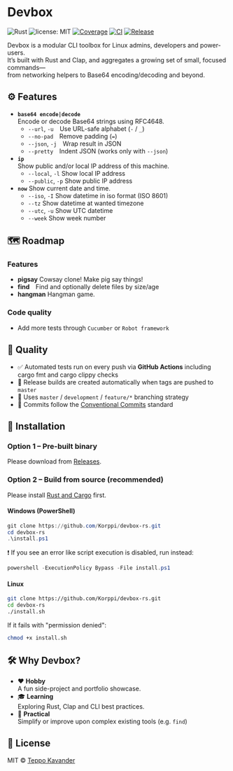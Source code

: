 # Devbox

![Rust](https://img.shields.io/badge/language-Rust-red) ![license: MIT](https://img.shields.io/badge/license-MIT-green) [![Coverage](https://github.com/Korppi/devbox-rs/actions/workflows/coverage.yaml/badge.svg)](https://github.com/Korppi/devbox-rs/actions/workflows/coverage.yaml) [![CI](https://github.com/Korppi/devbox-rs/actions/workflows/ci.yaml/badge.svg?branch=development)](https://github.com/Korppi/devbox-rs/actions/workflows/ci.yaml) [![Release](https://github.com/Korppi/devbox-rs/actions/workflows/release.yaml/badge.svg?branch=master)](https://github.com/Korppi/devbox-rs/actions/workflows/release.yaml)



Devbox is a modular CLI toolbox for Linux admins, developers and power-users.  
It’s built with Rust and Clap, and aggregates a growing set of small, focused commands—  
from networking helpers to Base64 encoding/decoding and beyond.

## ⚙️ Features

- **`base64 encode|decode`**  
  Encode or decode Base64 strings using RFC4648.
  - `--url`, `-u` Use URL-safe alphabet (`-` / `_`)  
  - `--no-pad` Remove padding (`=`)  
  - `--json`, `-j` Wrap result in JSON  
  - `--pretty` Indent JSON (works only with `--json`)
- **`ip`**  
  Show public and/or local IP address of this machine.
  - `--local`, `-l` Show local IP address
  - `--public`, `-p` Show public IP address
- **`now`**
  Show current date and time. 
  - `--iso`, `-I` Show datetime in iso format (ISO 8601)
  - `--tz` Show datetime at wanted timezone
  - `--utc`, `-u` Show UTC datetime
  - `--week` Show week number

## 🗺️ Roadmap

### Features 
- **pigsay** Cowsay clone! Make pig say things!
- **find** Find and optionally delete files by size/age
- **hangman** Hangman game.  

### Code quality
- Add more tests through `Cucumber` or `Robot framework`

## 🧪 Quality

- ✅ Automated tests run on every push via **GitHub Actions** including cargo fmt and cargo clippy checks
- 🚀 Release builds are created automatically when tags are pushed to `master`
- 🔀 Uses `master` / `development` / `feature/*` branching strategy
- 🧾 Commits follow the [Conventional Commits](https://www.conventionalcommits.org) standard

## 🚀 Installation

### Option 1 – Pre-built binary 
Please download from [Releases](https://github.com/Korppi/devbox-rs/releases).

### Option 2 – Build from source (recommended) 
Please install [Rust and Cargo](https://www.rust-lang.org/tools/install) first.

#### Windows (PowerShell)

```powershell
git clone https://github.com/Korppi/devbox-rs.git
cd devbox-rs
.\install.ps1
```
❗ If you see an error like script execution is disabled, run instead:
```powershell
powershell -ExecutionPolicy Bypass -File install.ps1
```
#### Linux

```bash
git clone https://github.com/Korppi/devbox-rs.git
cd devbox-rs
./install.sh
```
If it fails with "permission denied":
```bash
chmod +x install.sh
```

## 🛠️ Why Devbox?

- ❤️ **Hobby**  
  A fun side-project and portfolio showcase.  
- 🎓 **Learning**  
  Exploring Rust, Clap and CLI best practices.  
- 🚀 **Practical**  
  Simplify or improve upon complex existing tools (e.g. `find`)  

## 📄 License

MIT © [Teppo Kavander](https://github.com/Korppi)
